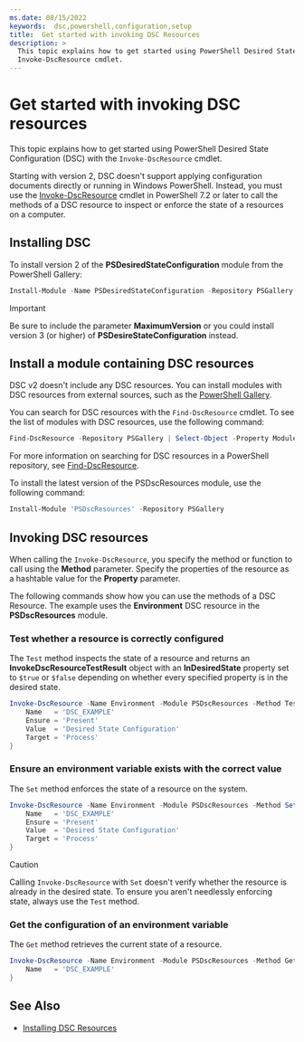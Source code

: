 ```yaml
---
ms.date: 08/15/2022
keywords:  dsc,powershell,configuration,setup
title:  Get started with invoking DSC Resources
description: >
  This topic explains how to get started using PowerShell Desired State Configuration (DSC) with the
  Invoke-DscResource cmdlet.
---
```


# Get started with invoking DSC resources

This topic explains how to get started using PowerShell Desired State Configuration (DSC) with the
`Invoke-DscResource` cmdlet.

Starting with version 2, DSC doesn't support applying configuration documents directly or running in
Windows PowerShell. Instead, you must use the [Invoke-DscResource][1] cmdlet in PowerShell 7.2 or
later to call the methods of a DSC resource to inspect or enforce the state of a resources on a
computer.

## Installing DSC

To install version 2 of the **PSDesiredStateConfiguration** module from the PowerShell Gallery:

```powershell
Install-Module -Name PSDesiredStateConfiguration -Repository PSGallery -MaximumVersion 2.99
```

> [!IMPORTANT]
> Be sure to include the parameter **MaximumVersion** or you could install version 3 (or higher) of
> **PSDesireStateConfiguration** instead.

## Install a module containing DSC resources

DSC v2 doesn't include any DSC resources. You can install modules with DSC resources from external
sources, such as the [PowerShell Gallery][2].

You can search for DSC resources with the `Find-DscResource` cmdlet. To see the list of modules with
DSC resources, use the following command:

```powershell
Find-DscResource -Repository PSGallery | Select-Object -Property ModuleName, Version -Unique
```

For more information on searching for DSC resources in a PowerShell repository, see
[Find-DscResource][3].

To install the latest version of the PSDscResources module, use the following command:

```PowerShell
Install-Module 'PSDscResources' -Repository PSGallery
```

## Invoking DSC resources

When calling the `Invoke-DscResource`, you specify the method or function to call using the
**Method** parameter. Specify the properties of the resource as a hashtable value for the
**Property** parameter.

The following commands show how you can use the methods of a DSC Resource. The example uses the
**Environment** DSC resource in the **PSDscResources** module.

### Test whether a resource is correctly configured

The `Test` method inspects the state of a resource and returns an **InvokeDscResourceTestResult**
object with an **InDesiredState** property set to `$true` or `$false` depending on whether every
specified property is in the desired state.

```powershell
Invoke-DscResource -Name Environment -Module PSDscResources -Method Test -Property @{
    Name   = 'DSC_EXAMPLE'
    Ensure = 'Present'
    Value  = 'Desired State Configuration'
    Target = 'Process'
}
```

### Ensure an environment variable exists with the correct value

The `Set` method enforces the state of a resource on the system.

```powershell
Invoke-DscResource -Name Environment -Module PSDscResources -Method Set -Property @{
    Name   = 'DSC_EXAMPLE'
    Ensure = 'Present'
    Value  = 'Desired State Configuration'
    Target = 'Process'
}
```

> [!CAUTION]
> Calling `Invoke-DscResource` with `Set` doesn't verify whether the resource is already in the
> desired state. To ensure you aren't needlessly enforcing state, always use the `Test` method.

### Get the configuration of an environment variable

The `Get` method retrieves the current state of a resource.

```powershell
Invoke-DscResource -Name Environment -Module PSDscResources -Method Get -Property @{
    Name   = 'DSC_EXAMPLE'
}
```

## See Also

- [Installing DSC Resources][4]

<!-- Reference Links -->

[1]: /powershell/module/PSDesiredStateConfiguration/Invoke-DscResource
[2]: https://www.powershellgallery.com/
[3]: /powershell/module/powershellget/find-dscresource
[4]: ../how-tos/installing-dsc-resources.md
